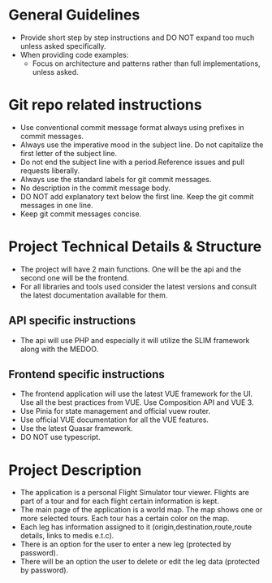 # General Guidelines

- Provide short step by step instructions and DO NOT expand too much unless asked specifically.
- When providing code examples:
  - Focus on architecture and patterns rather than full implementations, unless asked.

# Git repo related instructions

- Use conventional commit message format always using prefixes in commit messages.
- Always use the imperative mood in the subject line. Do not capitalize the first letter of the subject line.
- Do not end the subject line with a period.Reference issues and pull requests liberally.
- Always use the standard labels for git commit messages.
- No description in the commit message body.
- DO NOT add explanatory text below the first line. Keep the git commit messages in one line.
- Keep git commit messages concise.

# Project Technical Details & Structure

- The project will have 2 main functions. One will be the api and the second one will be the frontend.
- For all libraries and tools used consider the latest versions and consult the latest documentation available for them.

## API specific instructions

- The api will use PHP and especially it will utilize the SLIM framework along with the MEDOO.

## Frontend specific instructions

- The frontend application will use the latest VUE framework for the UI. Use all the best practices from VUE. Use Composition API and VUE 3.
- Use Pinia for state management and official vuew router.
- Use official VUE documentation for all the VUE features.
- Use the latest Quasar framework.
- DO NOT use typescript.

# Project Description

- The application is a personal Flight Simulator tour viewer. Flights are part of a tour and for each flight certain information is kept.
- The main page of the application is a world map. The map shows one or more selected tours. Each tour has a certain color on the map.
- Each leg has information assigned to it (origin,destination,route,route details, links to medis e.t.c).
- There is an option for the user to enter a new leg (protected by password).
- There will be an option the user to delete or edit the leg data (protected by password).
